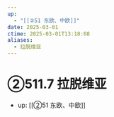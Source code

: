 ```yaml
---
up:
  - "[[②51 东欧、中欧]]"
date: 2025-03-01
ctime: 2025-03-01T13:18:08
aliases:
  - 拉脱维亚
---
```


# ②511.7 拉脱维亚

- up: [[②51 东欧、中欧]]
